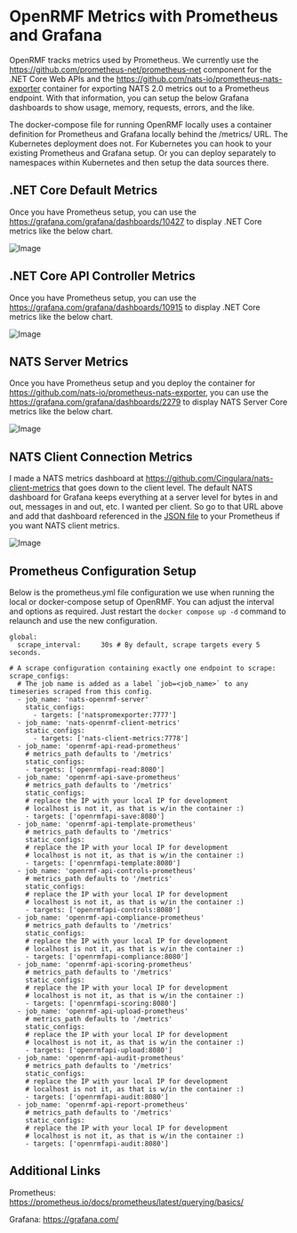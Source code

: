 # OpenRMF Metrics with Prometheus and Grafana

OpenRMF tracks metrics used by Prometheus. We currently use the https://github.com/prometheus-net/prometheus-net component for the .NET Core Web APIs and the https://github.com/nats-io/prometheus-nats-exporter container for exporting NATS 2.0 metrics out to a Prometheus endpoint. With that information, you can setup the below Grafana dashboards to show usage, memory, requests, errors, and the like. 

The docker-compose file for running OpenRMF locally uses a container definition for Prometheus and Grafana locally behind the /metrics/ URL. The Kubernetes deployment does not. For Kubernetes you can hook to your existing Prometheus and Grafana setup. Or you can deploy separately to namespaces within Kubernetes and then setup the data sources there.

## .NET Core Default Metrics
Once you have Prometheus setup, you can use the https://grafana.com/grafana/dashboards/10427 to display .NET Core metrics like the below chart. 

![Image](./img/metrics/metrics-aspnet-core-default.png?raw=true)

## .NET Core API Controller Metrics
Once you have Prometheus setup, you can use the https://grafana.com/grafana/dashboards/10915 to display .NET Core metrics like the below chart. 

![Image](./img/metrics/metrics-api-controller-summary.png?raw=true)

## NATS Server Metrics
Once you have Prometheus setup and you deploy the container for https://github.com/nats-io/prometheus-nats-exporter, you can use the https://grafana.com/grafana/dashboards/2279 to display NATS Server Core metrics like the below chart. 

![Image](./img/metrics/metrics-nats-server.png?raw=true)

## NATS Client Connection Metrics
I made a NATS metrics dashboard at https://github.com/Cingulara/nats-client-metrics that goes down to the client level. The default 
NATS dashboard for Grafana keeps everything at a server level for bytes in and out, messages in and out, etc. I wanted per client. 
So go to that URL above and add that dashboard referenced in the [JSON file](https://raw.githubusercontent.com/Cingulara/nats-client-metrics/master/grafana-dashboard.json) to your Prometheus if you want NATS client metrics. 

![Image](./img/metrics/metrics-nats-clients.png?raw=true)

## Prometheus Configuration Setup
Below is the prometheus.yml file configuration we use when running the local or docker-compose setup of OpenRMF. You can adjust 
the interval and options as required. Just restart the `docker compose up -d` command to relaunch and use the new configuration.

```
global:
  scrape_interval:     30s # By default, scrape targets every 5 seconds.

# A scrape configuration containing exactly one endpoint to scrape:
scrape_configs:
  # The job name is added as a label `job=<job_name>` to any timeseries scraped from this config.
  - job_name: 'nats-openrmf-server'
    static_configs:
      - targets: ['natspromexporter:7777']
  - job_name: 'nats-openrmf-client-metrics'
    static_configs:
      - targets: ['nats-client-metrics:7778']
  - job_name: 'openrmf-api-read-prometheus'
    # metrics_path defaults to '/metrics'
    static_configs:
    - targets: ['openrmfapi-read:8080']
  - job_name: 'openrmf-api-save-prometheus'
    # metrics_path defaults to '/metrics'
    static_configs:
    # replace the IP with your local IP for development
    # localhost is not it, as that is w/in the container :)
    - targets: ['openrmfapi-save:8080']
  - job_name: 'openrmf-api-template-prometheus'
    # metrics_path defaults to '/metrics'
    static_configs:
    # replace the IP with your local IP for development
    # localhost is not it, as that is w/in the container :)
    - targets: ['openrmfapi-template:8080']
  - job_name: 'openrmf-api-controls-prometheus'
    # metrics_path defaults to '/metrics'
    static_configs:
    # replace the IP with your local IP for development
    # localhost is not it, as that is w/in the container :)
    - targets: ['openrmfapi-controls:8080']
  - job_name: 'openrmf-api-compliance-prometheus'
    # metrics_path defaults to '/metrics'
    static_configs:
    # replace the IP with your local IP for development
    # localhost is not it, as that is w/in the container :)
    - targets: ['openrmfapi-compliance:8080']
  - job_name: 'openrmf-api-scoring-prometheus'
    # metrics_path defaults to '/metrics'
    static_configs:
    # replace the IP with your local IP for development
    # localhost is not it, as that is w/in the container :)
    - targets: ['openrmfapi-scoring:8080']
  - job_name: 'openrmf-api-upload-prometheus'
    # metrics_path defaults to '/metrics'
    static_configs:
    # replace the IP with your local IP for development
    # localhost is not it, as that is w/in the container :)
    - targets: ['openrmfapi-upload:8080']
  - job_name: 'openrmf-api-audit-prometheus'
    # metrics_path defaults to '/metrics'
    static_configs:
    # replace the IP with your local IP for development
    # localhost is not it, as that is w/in the container :)
    - targets: ['openrmfapi-audit:8080']
  - job_name: 'openrmf-api-report-prometheus'
    # metrics_path defaults to '/metrics'
    static_configs:
    # replace the IP with your local IP for development
    # localhost is not it, as that is w/in the container :)
    - targets: ['openrmfapi-audit:8080']
```

## Additional Links

Prometheus: https://prometheus.io/docs/prometheus/latest/querying/basics/

Grafana:  https://grafana.com/
